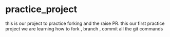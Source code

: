 # practice_project
this is our project to practice forking and the raise PR.
this our first practice project  we are learning how to fork , branch , commit all the git commands 
